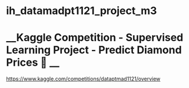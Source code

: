 # ih_datamadpt1121_project_m3

# __Kaggle Competition - Supervised Learning Project - Predict Diamond Prices 💎 __

https://www.kaggle.com/competitions/dataptmad1121/overview